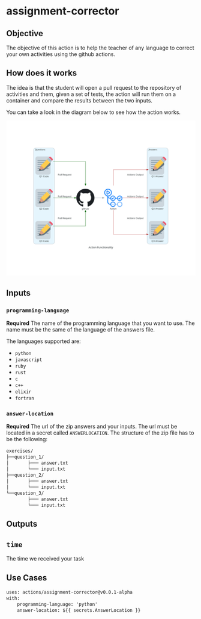 # assignment-corrector

## Objective

The objective of this action is to help the teacher of any language to correct your own activities using the github actions.

## How does it works

The idea is that the student will open a pull request to the repository of activities and them, given a set of tests, the action will run them on a container and compare the results between the two inputs.

You can take a look in the diagram below to see how the action works.

![diagram](diagram/action_functionality.png)

## Inputs

### `programming-language`

**Required** The name of the programming language that you want to use.
The name must be the same of the language of the answers file.

The languages supported are:
- `python`
- `javascript`
- `ruby`
- `rust`
- `c`
- `c++`
- `elixir`
- `fortran`

### `answer-location`

**Required** The url of the zip answers and your inputs. The url must be located in a secret called `ANSWERLOCATION`.
The structure of the zip file has to be the following:

```
exercises/
├──question_1/
│       ├─── answer.txt
│       └─── input.txt
├──question_2/
│       ├─── answer.txt
│       └─── input.txt
└──question_3/
        ├─── answer.txt
        └─── input.txt
```

## Outputs

## `time`

The time we received your task

## Use Cases

```
uses: actions/assignment-corrector@v0.0.1-alpha
with:
    programming-language: 'python'
    answer-location: ${{ secrets.AnswerLocation }}
```
